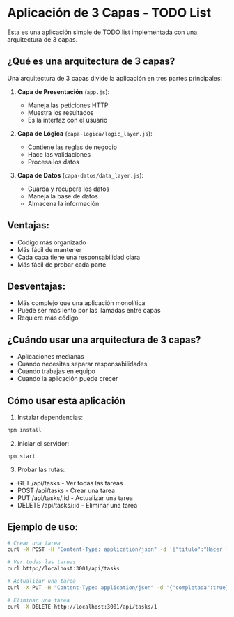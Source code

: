 # Aplicación de 3 Capas - TODO List

Esta es una aplicación simple de TODO list implementada con una arquitectura de 3 capas.

## ¿Qué es una arquitectura de 3 capas?

Una arquitectura de 3 capas divide la aplicación en tres partes principales:

1. **Capa de Presentación** (`app.js`):
   - Maneja las peticiones HTTP
   - Muestra los resultados
   - Es la interfaz con el usuario

2. **Capa de Lógica** (`capa-logica/logic_layer.js`):
   - Contiene las reglas de negocio
   - Hace las validaciones
   - Procesa los datos

3. **Capa de Datos** (`capa-datos/data_layer.js`):
   - Guarda y recupera los datos
   - Maneja la base de datos
   - Almacena la información

## Ventajas:

- Código más organizado
- Más fácil de mantener
- Cada capa tiene una responsabilidad clara
- Más fácil de probar cada parte

## Desventajas:

- Más complejo que una aplicación monolítica
- Puede ser más lento por las llamadas entre capas
- Requiere más código

## ¿Cuándo usar una arquitectura de 3 capas?

- Aplicaciones medianas
- Cuando necesitas separar responsabilidades
- Cuando trabajas en equipo
- Cuando la aplicación puede crecer

## Cómo usar esta aplicación

1. Instalar dependencias:
```bash
npm install
```

2. Iniciar el servidor:
```bash
npm start
```

3. Probar las rutas:
- GET /api/tasks - Ver todas las tareas
- POST /api/tasks - Crear una tarea
- PUT /api/tasks/:id - Actualizar una tarea
- DELETE /api/tasks/:id - Eliminar una tarea

## Ejemplo de uso:

```bash
# Crear una tarea
curl -X POST -H "Content-Type: application/json" -d '{"titulo":"Hacer la tarea"}' http://localhost:3001/api/tasks

# Ver todas las tareas
curl http://localhost:3001/api/tasks

# Actualizar una tarea
curl -X PUT -H "Content-Type: application/json" -d '{"completada":true}' http://localhost:3001/api/tasks/1

# Eliminar una tarea
curl -X DELETE http://localhost:3001/api/tasks/1
```